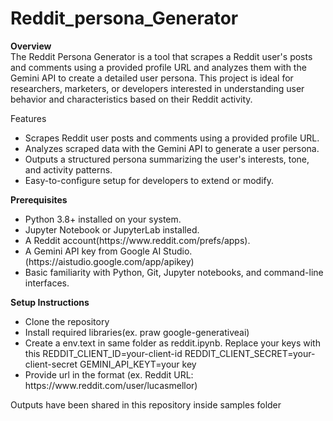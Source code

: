 # Reddit_persona_Generator
<b>Overview</b> <br>
The Reddit Persona Generator is a tool that scrapes a Reddit user's posts and comments using a provided profile URL and analyzes them with the Gemini API to create a detailed user persona. This project is ideal for researchers, marketers, or developers interested in understanding user behavior and characteristics based on their Reddit activity.

Features <br>
<ul>
<li>Scrapes Reddit user posts and comments using a provided profile URL.</li>
<li>Analyzes scraped data with the Gemini API to generate a user persona.</li>
<li>Outputs a structured persona summarizing the user's interests, tone, and activity patterns.</li>
<li>Easy-to-configure setup for developers to extend or modify.</li>
</ul>

<b>Prerequisites</b>
<br>
<ul>
<li>Python 3.8+ installed on your system.</li>
<li>Jupyter Notebook or JupyterLab installed.</li>
<li>A Reddit account(https://www.reddit.com/prefs/apps).</li>
<li>A Gemini API key from Google AI Studio.(https://aistudio.google.com/app/apikey)</li>
<li>Basic familiarity with Python, Git, Jupyter notebooks, and command-line interfaces.</li>
</ul>

<b>Setup Instructions</b>
<ul>
  <li>Clone the repository</li>
  <li>Install required libraries(ex. praw google-generativeai)</li>
  <li>Create a env.text in same folder as reddit.ipynb. Replace your keys with this
    REDDIT_CLIENT_ID=your-client-id
    REDDIT_CLIENT_SECRET=your-client-secret
   GEMINI_API_KEYT=your key
 </li>
  <li>Provide url in the format (ex. Reddit URL: https://www.reddit.com/user/lucasmellor)</li>
</ul>
<p>Outputs have been shared in this repository inside samples folder</p>
